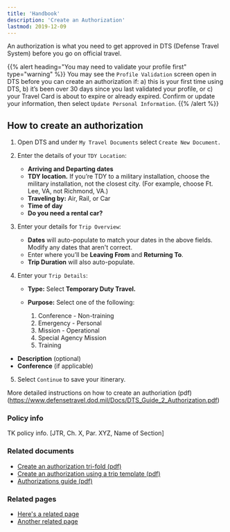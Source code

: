 ```yaml
---
title: 'Handbook'
description: 'Create an Authorization'
lastmod: 2019-12-09
---
```


An authorization is what you need to get approved in DTS (Defense Travel System) before you go on official travel.

{{% alert heading="You may need to validate your profile first" type="warning" %}}
You may see the `Profile Validation` screen open in DTS before you can create an authorization if: a) this is your first time using DTS, b) it’s been over 30 days since you last validated your profile, or c) your Travel Card is about to expire or already expired. Confirm or update your information, then select `Update Personal Information`.
{{% /alert %}}

## How to create an authorization

1. Open DTS and under `My Travel Documents` select `Create New Document.`

2. Enter the details of your `TDY Location`:

   - **Arriving and Departing dates**
   - **TDY location.** If you’re TDY to a military installation, choose the military installation, not the closest city. (For example, choose Ft. Lee, VA, not Richmond, VA.)
   - **Traveling by:** Air, Rail, or Car
   - **Time of day**
   - **Do you need a rental car?**

3. Enter your details for `Trip Overview`:

   - **Dates** will auto-populate to match your dates in the above fields. Modify any dates that aren't correct.
   - Enter where you’ll be **Leaving From** and **Returning To**.
   - **Trip Duration** will also auto-populate.

4. Enter your `Trip Details`:

   - **Type:** Select **Temporary Duty Travel.**
   - **Purpose:** Select one of the following:

     1. Conference - Non-training
     2. Emergency - Personal
     3. Mission - Operational
     4. Special Agency Mission
     5. Training

- **Description** (optional)
- **Conference** (if applicable)

5. Select `Continue` to save your itinerary.

More detailed instructions on how to create an authoriation (pdf)(https://www.defensetravel.dod.mil/Docs/DTS_Guide_2_Authorization.pdf)

<maybe add some styling to seperate the core content above from the sections below>
  
### <policy info> Policy info
TK policy info.  [JTR, Ch. X, Par. XYZ, Name of Section]

### <related documents> Related documents

- [Create an authorization tri-fold (pdf)](https://www.defensetravel.dod.mil/Docs/Training/Authorization_Tri-fold.pdf)
- [Create an authorization using a trip template (pdf)](https://www.defensetravel.dod.mil/Docs/Trip_Template_Information_Paper.pdf)
- [Authorizations guide (pdf)](https://www.defensetravel.dod.mil/Docs/DTS_Guide_2_Authorization.pdf)

### <related webpages on DTMO site> Related pages

- [Here's a related page](URL)
- [Another related page](URL)

<where should tags go>
